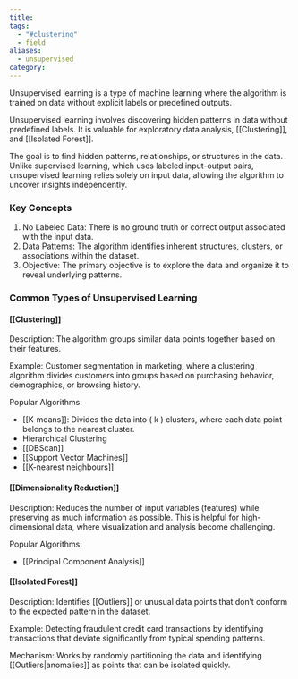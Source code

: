 ```yaml
---
title: 
tags:
  - "#clustering"
  - field
aliases:
  - unsupervised
category:
---
```

Unsupervised learning is a type of machine learning where the algorithm is trained on data without explicit labels or predefined outputs. 

Unsupervised learning involves discovering hidden patterns in data without predefined labels. It is valuable for exploratory data analysis, [[Clustering]], and [[Isolated Forest]].

The goal is to find hidden patterns, relationships, or structures in the data. Unlike supervised learning, which uses labeled input-output pairs, unsupervised learning relies solely on input data, allowing the algorithm to uncover insights independently.

### Key Concepts

1. No Labeled Data: There is no ground truth or correct output associated with the input data.
2. Data Patterns: The algorithm identifies inherent structures, clusters, or associations within the dataset.
3. Objective: The primary objective is to explore the data and organize it to reveal underlying patterns.

### Common Types of Unsupervised Learning

#### [[Clustering]]

Description: The algorithm groups similar data points together based on their features.

Example: Customer segmentation in marketing, where a clustering algorithm divides customers into groups based on purchasing behavior, demographics, or browsing history.

Popular Algorithms:
  - [[K-means]]: Divides the data into \( k \) clusters, where each data point belongs to the nearest cluster.
  - Hierarchical Clustering
  - [[DBScan]]
  - [[Support Vector Machines]]
  - [[K-nearest neighbours]]

#### [[Dimensionality Reduction]]

Description: Reduces the number of input variables (features) while preserving as much information as possible. This is helpful for high-dimensional data, where visualization and analysis become challenging.

Popular Algorithms:
  - [[Principal Component Analysis]] 

#### [[Isolated Forest]]

Description: Identifies [[Outliers]] or unusual data points that don’t conform to the expected pattern in the dataset.

Example: Detecting fraudulent credit card transactions by identifying transactions that deviate significantly from typical spending patterns.

Mechanism: Works by randomly partitioning the data and identifying [[Outliers|anomalies]] as points that can be isolated quickly.
